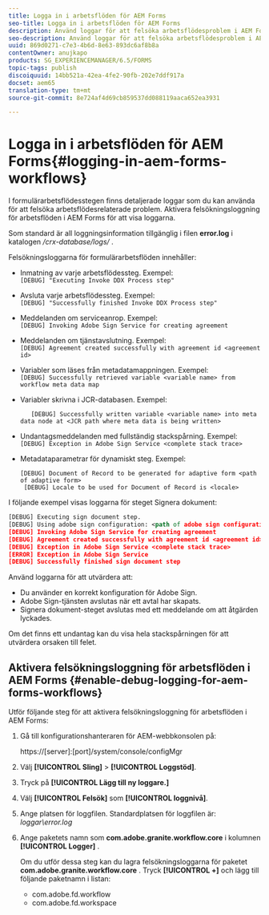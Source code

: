 ```yaml
---
title: Logga in i arbetsflöden för AEM Forms
seo-title: Logga in i arbetsflöden för AEM Forms
description: Använd loggar för att felsöka arbetsflödesproblem i AEM Forms.
seo-description: Använd loggar för att felsöka arbetsflödesproblem i AEM Forms.
uuid: 869d0271-c7e3-4b6d-8e63-893dc6af8b8a
contentOwner: anujkapo
products: SG_EXPERIENCEMANAGER/6.5/FORMS
topic-tags: publish
discoiquuid: 14bb521a-42ea-4fe2-90fb-202e7ddf917a
docset: aem65
translation-type: tm+mt
source-git-commit: 8e724af4d69cb859537dd088119aaca652ea3931

---
```



# Logga in i arbetsflöden för AEM Forms{#logging-in-aem-forms-workflows}

I formulärarbetsflödesstegen finns detaljerade loggar som du kan använda för att felsöka arbetsflödesrelaterade problem. Aktivera felsökningsloggning för arbetsflöden i AEM Forms för att visa loggarna.

Som standard är all loggningsinformation tillgänglig i filen **error.log** i katalogen */crx-database/logs/* .

Felsökningsloggarna för formulärarbetsflöden innehåller:

* Inmatning av varje arbetsflödessteg. Exempel:\
   `[DEBUG] "Executing Invoke DDX Process step"`

* Avsluta varje arbetsflödessteg. Exempel:\
   `[DEBUG] "Successfully finished Invoke DDX Process step"`

* Meddelanden om serviceanrop. Exempel:\
   `[DEBUG] Invoking Adobe Sign Service for creating agreement`

* Meddelanden om tjänstavslutning. Exempel:\
   `[DEBUG] Agreement created successfully with agreement id <agreement id>`

* Variabler som läses från metadatamappningen. Exempel:\
   `[DEBUG] Successfully retrieved variable <variable name> from workflow meta data map`

* Variabler skrivna i JCR-databasen. Exempel:

   ```
      [DEBUG] Successfully written variable <variable name> into meta data node at <JCR path where meta data is being written>
   ```

* Undantagsmeddelanden med fullständig stackspårning. Exempel:\
   `[DEBUG] Exception in Adobe Sign Service <complete stack trace>`

* Metadataparametrar för dynamiskt steg. Exempel:

   ```
   [DEBUG] Document of Record to be generated for adaptive form <path of adaptive form>
    [DEBUG] Locale to be used for Document of Record is <locale>
   ```

I följande exempel visas loggarna för steget Signera dokument:

```xml
[DEBUG] Executing sign document step.
[DEBUG] Using adobe sign configuration: <path of adobe sign configuration>
[DEBUG] Invoking Adobe Sign Service for creating agreement
[DEBUG] Agreement created successfully with agreement id <agreement id>
[DEBUG] Exception in Adobe Sign Service <complete stack trace>
[ERROR] Exception in Adobe Sign Service
[DEBUG] Successfully finished sign document step
```

Använd loggarna för att utvärdera att:

* Du använder en korrekt konfiguration för Adobe Sign.
* Adobe Sign-tjänsten avslutas när ett avtal har skapats.
* Signera dokument-steget avslutas med ett meddelande om att åtgärden lyckades.

Om det finns ett undantag kan du visa hela stackspårningen för att utvärdera orsaken till felet.

## Aktivera felsökningsloggning för arbetsflöden i AEM Forms {#enable-debug-logging-for-aem-forms-workflows}

Utför följande steg för att aktivera felsökningsloggning för arbetsflöden i AEM Forms:

1. Gå till konfigurationshanteraren för AEM-webbkonsolen på:

   https://[server]:[port]/system/console/configMgr

1. Välj **[!UICONTROL Sling]** > **[!UICONTROL Loggstöd]**.
1. Tryck på **[!UICONTROL Lägg till ny loggare.]**
1. Välj **[!UICONTROL Felsök]** som **[!UICONTROL loggnivå]**.
1. Ange platsen för loggfilen. Standardplatsen för loggfilen är: *loggar\error.log*
1. Ange paketets namn som **com.adobe.granite.workflow.core** i kolumnen **[!UICONTROL Logger]** .

   Om du utför dessa steg kan du lagra felsökningsloggarna för paketet **com.adobe.granite.workflow.core** . Tryck **[!UICONTROL +]** och lägg till följande paketnamn i listan:

   * com.adobe.fd.workflow
   * com.adobe.fd.workspace


